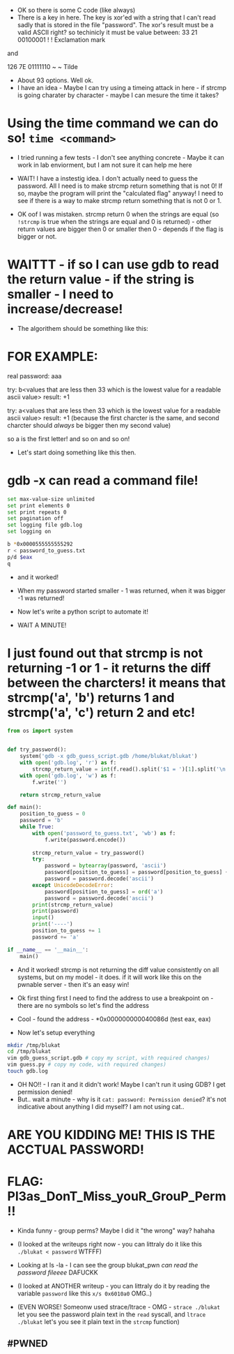 - OK so there is some C code (like always)
- There is a key in here. The key is xor'ed with a string that I can't read sadly that is stored in the file "password". The xor's result must be a valid ASCII right? so techinicly it must be value between:
33 	21 	00100001 	&#33; 	! 	Exclamation mark

and

126 	7E 	01111110 	&#126; 	~ 	Tilde

- About 93 options. Well ok.
- I have an idea - Maybe I can try using a timeing attack in here - if strcmp is going charater by character - maybe I can mesure the time it takes?
# Using the time command we can do so! `time <command>`

- I tried running a few tests - I don't see anything concrete - Maybe it can work in lab enviorment, but I am not sure it can help me here

- WAIT! I have a instestig idea. I don't actually need to guess the password. All I need is to make strcmp return something that is not 0! If so, maybe the program will print the "calculated flag" anyway! I need to see if there is a way to make strcmp return something that is not 0 or 1.

- OK oof I was mistaken. strcmp return 0 when the strings are equal (so `!strcmp` is true when the strings are equal and 0 is returned) - other return values are bigger then 0 or smaller then 0 - depends if the flag is bigger or not.

# WAITTT - if so I can use gdb to read the return value - if the string is smaller - I need to increase/decrease!

- The algorithem should be something like this:


# FOR EXAMPLE:

real password: aaa

try: b<values that are less then 33 which is the lowest value for a readable ascii value>
result: +1

try: a<values that are less then 33 which is the lowest value for a readable ascii value>
result: +1 (because the first charcter is the same, and second charcter should *always* be bigger then my second value)

so a is the first letter! and so on and so on!

- Let's start doing something like this then.

# gdb -x can read a command file!

```bash
set max-value-size unlimited
set print elements 0 
set print repeats 0
set pagination off
set logging file gdb.log
set logging on

b *0x0000555555555292
r < password_to_guess.txt
p/d $eax
q
```

- and it worked!
- When my password started smaller - 1 was returned, when it was bigger -1 was returned!

- Now let's write a python script to automate it!

- WAIT A MINUTE!

# I just found out that strcmp is not returning -1 or 1 - it returns the diff between the charcters! it means that strcmp('a', 'b') returns 1 and strcmp('a', 'c') return 2 and etc!

```python
from os import system


def try_password():
	system('gdb -x gdb_guess_script.gdb /home/blukat/blukat')
	with open('gdb.log', 'r') as f:
		strcmp_return_value = int(f.read().split('$1 = ')[1].split('\n')[0])
	with open('gdb.log', 'w') as f:
		f.write('')

	return strcmp_return_value

def main():
	position_to_guess = 0
	password = 'b'
	while True:
		with open('password_to_guess.txt', 'wb') as f:
			f.write(password.encode())
		
		strcmp_return_value = try_password()
		try:
			password = bytearray(password, 'ascii') 
			password[position_to_guess] = password[position_to_guess] + strcmp_return_value
			password = password.decode('ascii')
		except UnicodeDecodeError:
			password[position_to_guess] = ord('a')
			password = password.decode('ascii')
		print(strcmp_return_value)
		print(password)
		input()
		print('----')
		position_to_guess += 1
		password += 'a'

if __name__ == '__main__':
	main()
```

- And it worked! strcmp is not returning the diff value  consistently on all systems, but on my model - it does. if it will work like this on the pwnable server - then it's an easy win!

- Ok first thing first I need to find the address to use a breakpoint on  - there are no symbols so let's find the address

- Cool - found the address - *0x000000000040086d (test eax, eax)
- Now let's setup everything

```bash
mkdir /tmp/blukat
cd /tmp/blukat
vim gdb_guess_script.gdb # copy my script, with required changes)
vim guess.py # copy my code, with required changes)
touch gdb.log
```

- OH NO!! - I ran it and it didn't work! Maybe I can't run it using GDB? I get permission denied!
- But.. wait a minute - why is it `cat: password: Permission denied`? it's not indicative about anything I did myself? I am not using cat..

# ARE YOU KIDDING ME! THIS IS THE ACCTUAL PASSWORD!

# FLAG: Pl3as_DonT_Miss_youR_GrouP_Perm!!
- Kinda funny - group perms? Maybe I did it "the wrong" way? hahaha

- (I looked at the writeups right now - you can littraly do it like this `./blukat < password` WTFFF)
- Looking at ls -la - I can see the group blukat_pwn *can read the password fileeee* DAFUCKK

- (I looked at ANOTHER writeup - you can littraly do it by reading the variable `password` like this `x/s 0x6010a0` OMG..)

- (EVEN WORSE! Someonw used strace/ltrace - OMG - `strace ./blukat` let you see the password plain text in the `read` syscall, and `ltrace ./blukat` let's you see it plain text in the `strcmp` function)



## #PWNED